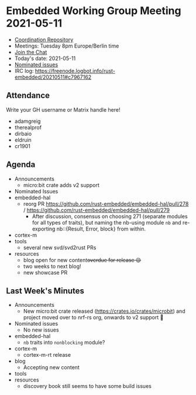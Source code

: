 # Embedded Working Group Meeting 2021-05-11

* [Coordination Repository]
* Meetings: Tuesday 8pm Europe/Berlin time
* [Join the Chat]
* Today's date: 2021-05-11
* [Nominated issues](https://github.com/search?q=org%3Arust-embedded+label%3Anominated+is%3Aopen&type=Issues)
* IRC log: https://freenode.logbot.info/rust-embedded/20210511#c7967162

[Coordination Repository]: https://github.com/rust-embedded/wg
[Join the Chat]: https://riot.im/app/#/room/#rust-embedded:matrix.org

## Attendance

Write your GH username or Matrix handle here!

* adamgreig
* therealprof
* dirbaio
* eldruin
* cr1901

## Agenda

* Announcements
    * micro:bit crate adds v2 support
* Nominated Issues
* embedded-hal
    * reorg PR https://github.com/rust-embedded/embedded-hal/pull/278 / https://github.com/rust-embedded/embedded-hal/pull/279
        * After discussion, consensus on choosing 271 (separate modules for all types of traits), but naming the nb-using module `nb` and re-exporting nb::{Result, Error, block} from within.
* cortex-m
* tools
    * several new svd/svd2rust PRs
* resources
    * blog open for new content~~overdue for release :wink:~~
    * two weeks to next blog!
    * new showcase PR

## Last Week's Minutes

* Announcements
    * New micro:bit crate released (https://crates.io/crates/microbit) and project moved over to nrf-rs org, onwards to v2 support :tada: 
* Nominated issues
    * No new issues
* embedded-hal
    * `nb` traits into `nonblocking` module?
* cortex-m
    * cortex-m-rt release
* blog
    * Accepting new content
* tools
* resources
    * discovery book still seems to have some build issues
